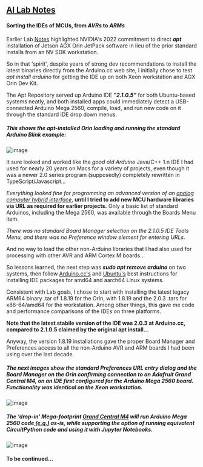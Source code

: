 ## <u>AI Lab Notes</u>

#### Sorting the IDEs of MCUs, from *AVRs* to *ARMs*

Earlier Lab [Notes](https://github.com/rtrelease/Jetson-Symbolics/blob/main/OrinInstall2Graal.md) highlighted NVIDIA's 2022 commitment to direct ***apt*** installation of Jetson AGX Orin JetPack software in lieu of the prior standard installs from an NV SDK workstation.

So in that 'spirit', despite years of strong dev recommendations to install the latest binaries directly from the Arduino.cc web site, I initially chose to test *apt install arduino* for getting the IDE up on both Xeon workstation and AGX Orin Dev Kit.

The Apt Repository served up Arduino IDE ***"2.1.0.5"*** for both Ubuntu-based systems neatly, and both installed apps could immediately detect a USB-connected Arduino Mega 2560, compile, load, and run new code on it through the standard IDE drop down menus.

##### *This shows the* apt-installed *Orin loading and running the standard Arduino Blink example:*
![image](https://user-images.githubusercontent.com/71346897/211949994-44ac7020-c0b0-4852-8e20-7837a2a7ff54.jpeg)

It sure looked and worked like the *good old Arduino* Java/C++ 1.n IDE I had used for nearly 20 years on Macs for a variety of projects, even though it was a newer 2.0 series program (supposedly) completely rewritten in TypeScript/Javascript... 

*Everything looked fine for programming an advanced version of an [analog computer hybrid interface](https://github.com/anabrid/hardware/tree/main/the-analog-thing/arduino_2650_hybrid_controller)*, **until I tried to add new MCU hardware libraries via URL as required for earlier projects.** Only a basic list of standard Arduinos, including the Mega 2560, was available through the Boards Menu item.

*There was no standard Board Manager selection on the 2.1.0.5 IDE Tools Menu, and there was no Preference window element for entering URLs.*

And no way to load the other non-Arduino libraries that I had also used for processing with other AVR and ARM Cortex M boards...

So lessons learned, the next step was ***sudo apt remove arduino*** on two systems, then follow [Arduino.cc's](https://www.arduino.cc/en/software) and [Ubuntu's](https://ubuntu.com/tutorials/install-the-arduino-ide) best instructions for installing IDE packages for amd64 and aarch64 Linux systems.

Consistent with Lab goals, I chose to start with installing the latest legacy ARM64 binary .tar of 1.8.19 for the Orin, with 1.8.19 and the 2.0.3 .tars for x86-64/amd64 for the workstation.  Among other things, this gave me code and performance comparisons of the IDEs on three platforms.

**Note that the latest stabile version of the IDE was 2.0.3 at Arduino.cc, compared to 2.1.0.5 claimed by the original apt install...**

Anyway, the version 1.8.19 installations gave the proper Board Manager and Preferences access to all the non-Arduino AVR and ARM boards I had been using over the last decade.

##### The next images show the standard Preferences URL entry dialog and the Board Manager on the Orin confirming connection to an Adafruit Grand Central M4, on an IDE first configured for the Arduino Mega 2560 board.  Functionality was identical on the Xeon workstation.
![image](https://user-images.githubusercontent.com/71346897/211956552-4c7c4c3b-9cd2-4a77-b062-a73a1468c0d6.png)

##### The 'drop-in' Mega-footprint [*Grand Central M4*](https://github.com/rtrelease/Jetson-Symbolics/blob/main/2022HolidayReading.md) will run Arduino Mega 2560 code[ (e.g.)](https://github.com/anabrid/hardware/tree/main/the-analog-thing/arduino_2650_hybrid_controller) as-is, while supporting the option of running equivalent CircuitPython code and using it with Jupyter Notebooks.
![image](https://user-images.githubusercontent.com/71346897/211956806-2b375334-26c8-40af-86b1-85cbf9144777.jpeg)


#### To be continued...
